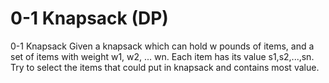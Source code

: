 # 0-1 Knapsack (DP)

0-1 Knapsack Given a knapsack which can hold w pounds of items, and a set of items with weight w1, w2, ... wn. Each item has its value s1,s2,...,sn. Try to select the items that could put in knapsack and contains most value.

